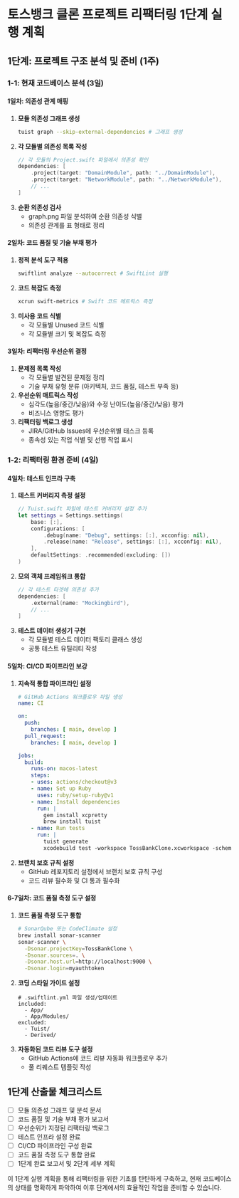 
# 토스뱅크 클론 프로젝트 리팩터링 1단계 실행 계획

## 1단계: 프로젝트 구조 분석 및 준비 (1주)

### 1-1: 현재 코드베이스 분석 (3일)

#### 1일차: 의존성 관계 매핑
1. **모듈 의존성 그래프 생성**
   ```bash
   tuist graph --skip-external-dependencies # 그래프 생성
   ```
2. **각 모듈별 의존성 목록 작성**
   ```swift
   // 각 모듈의 Project.swift 파일에서 의존성 확인
   dependencies: [
       .project(target: "DomainModule", path: "../DomainModule"),
       .project(target: "NetworkModule", path: "../NetworkModule"),
       // ...
   ]
   ```
3. **순환 의존성 검사**
   - graph.png 파일 분석하여 순환 의존성 식별
   - 의존성 관계를 표 형태로 정리

#### 2일차: 코드 품질 및 기술 부채 평가
1. **정적 분석 도구 적용**
   ```bash
   swiftlint analyze --autocorrect # SwiftLint 실행
   ```
2. **코드 복잡도 측정**
   ```bash
   xcrun swift-metrics # Swift 코드 메트릭스 측정
   ```
3. **미사용 코드 식별**
   - 각 모듈별 Unused 코드 식별
   - 각 모듈별 크기 및 복잡도 측정

#### 3일차: 리팩터링 우선순위 결정
1. **문제점 목록 작성**
   - 각 모듈별 발견된 문제점 정리
   - 기술 부채 유형 분류 (아키텍처, 코드 품질, 테스트 부족 등)
2. **우선순위 매트릭스 작성**
   - 심각도(높음/중간/낮음)와 수정 난이도(높음/중간/낮음) 평가
   - 비즈니스 영향도 평가
3. **리팩터링 백로그 생성**
   - JIRA/GitHub Issues에 우선순위별 태스크 등록
   - 종속성 있는 작업 식별 및 선행 작업 표시

### 1-2: 리팩터링 환경 준비 (4일)

#### 4일차: 테스트 인프라 구축
1. **테스트 커버리지 측정 설정**
   ```swift
   // Tuist.swift 파일에 테스트 커버리지 설정 추가
   let settings = Settings.settings(
       base: [:],
       configurations: [
           .debug(name: "Debug", settings: [:], xcconfig: nil),
           .release(name: "Release", settings: [:], xcconfig: nil),
       ],
       defaultSettings: .recommended(excluding: [])
   )
   ```
2. **모의 객체 프레임워크 통합**
   ```swift
   // 각 테스트 타겟에 의존성 추가
   dependencies: [
       .external(name: "Mockingbird"),
       // ...
   ]
   ```
3. **테스트 데이터 생성기 구현**
   - 각 모듈별 테스트 데이터 팩토리 클래스 생성
   - 공통 테스트 유틸리티 작성

#### 5일차: CI/CD 파이프라인 보강
1. **지속적 통합 파이프라인 설정**
   ```yaml
   # GitHub Actions 워크플로우 파일 생성
   name: CI
   
   on:
     push:
       branches: [ main, develop ]
     pull_request:
       branches: [ main, develop ]
   
   jobs:
     build:
       runs-on: macos-latest
       steps:
       - uses: actions/checkout@v3
       - name: Set up Ruby
         uses: ruby/setup-ruby@v1
       - name: Install dependencies
         run: |
           gem install xcpretty
           brew install tuist
       - name: Run tests
         run: |
           tuist generate
           xcodebuild test -workspace TossBankClone.xcworkspace -scheme TossBankClone -destination 'platform=iOS Simulator,name=iPhone 14'
   ```
2. **브랜치 보호 규칙 설정**
   - GitHub 레포지토리 설정에서 브랜치 보호 규칙 구성
   - 코드 리뷰 필수화 및 CI 통과 필수화

#### 6-7일차: 코드 품질 측정 도구 설정
1. **코드 품질 측정 도구 통합**
   ```bash
   # SonarQube 또는 CodeClimate 설정
   brew install sonar-scanner
   sonar-scanner \
     -Dsonar.projectKey=TossBankClone \
     -Dsonar.sources=. \
     -Dsonar.host.url=http://localhost:9000 \
     -Dsonar.login=myauthtoken
   ```
2. **코딩 스타일 가이드 설정**
   ```
   # .swiftlint.yml 파일 생성/업데이트
   included:
     - App/
     - App/Modules/
   excluded:
     - Tuist/
     - Derived/
   ```
3. **자동화된 코드 리뷰 도구 설정**
   - GitHub Actions에 코드 리뷰 자동화 워크플로우 추가
   - 풀 리퀘스트 템플릿 작성

## 1단계 산출물 체크리스트

- [ ] 모듈 의존성 그래프 및 분석 문서
- [ ] 코드 품질 및 기술 부채 평가 보고서
- [ ] 우선순위가 지정된 리팩터링 백로그
- [ ] 테스트 인프라 설정 완료
- [ ] CI/CD 파이프라인 구성 완료
- [ ] 코드 품질 측정 도구 통합 완료
- [ ] 1단계 완료 보고서 및 2단계 세부 계획

이 1단계 실행 계획을 통해 리팩터링을 위한 기초를 탄탄하게 구축하고, 현재 코드베이스의 상태를 명확하게 파악하여 이후 단계에서의 효율적인 작업을 준비할 수 있습니다.

